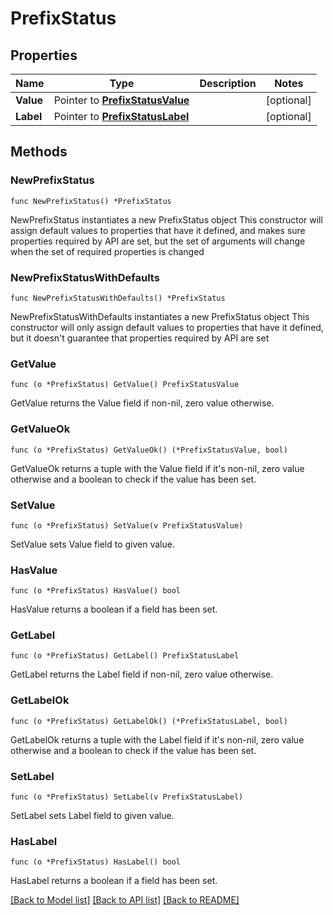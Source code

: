 # PrefixStatus

## Properties

Name | Type | Description | Notes
------------ | ------------- | ------------- | -------------
**Value** | Pointer to [**PrefixStatusValue**](PrefixStatusValue.md) |  | [optional] 
**Label** | Pointer to [**PrefixStatusLabel**](PrefixStatusLabel.md) |  | [optional] 

## Methods

### NewPrefixStatus

`func NewPrefixStatus() *PrefixStatus`

NewPrefixStatus instantiates a new PrefixStatus object
This constructor will assign default values to properties that have it defined,
and makes sure properties required by API are set, but the set of arguments
will change when the set of required properties is changed

### NewPrefixStatusWithDefaults

`func NewPrefixStatusWithDefaults() *PrefixStatus`

NewPrefixStatusWithDefaults instantiates a new PrefixStatus object
This constructor will only assign default values to properties that have it defined,
but it doesn't guarantee that properties required by API are set

### GetValue

`func (o *PrefixStatus) GetValue() PrefixStatusValue`

GetValue returns the Value field if non-nil, zero value otherwise.

### GetValueOk

`func (o *PrefixStatus) GetValueOk() (*PrefixStatusValue, bool)`

GetValueOk returns a tuple with the Value field if it's non-nil, zero value otherwise
and a boolean to check if the value has been set.

### SetValue

`func (o *PrefixStatus) SetValue(v PrefixStatusValue)`

SetValue sets Value field to given value.

### HasValue

`func (o *PrefixStatus) HasValue() bool`

HasValue returns a boolean if a field has been set.

### GetLabel

`func (o *PrefixStatus) GetLabel() PrefixStatusLabel`

GetLabel returns the Label field if non-nil, zero value otherwise.

### GetLabelOk

`func (o *PrefixStatus) GetLabelOk() (*PrefixStatusLabel, bool)`

GetLabelOk returns a tuple with the Label field if it's non-nil, zero value otherwise
and a boolean to check if the value has been set.

### SetLabel

`func (o *PrefixStatus) SetLabel(v PrefixStatusLabel)`

SetLabel sets Label field to given value.

### HasLabel

`func (o *PrefixStatus) HasLabel() bool`

HasLabel returns a boolean if a field has been set.


[[Back to Model list]](../README.md#documentation-for-models) [[Back to API list]](../README.md#documentation-for-api-endpoints) [[Back to README]](../README.md)


